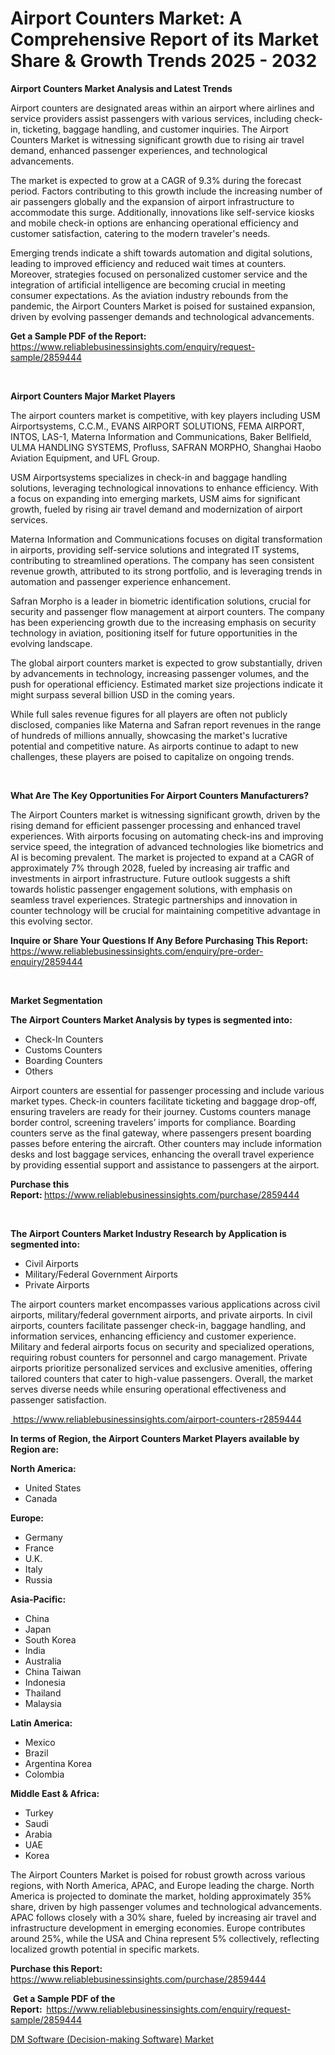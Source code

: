 <p><h1>Airport Counters Market: A Comprehensive Report of its Market Share & Growth Trends 2025 - 2032</h1></p><p><strong>Airport Counters Market Analysis and Latest Trends</strong></p>
<p><p>Airport counters are designated areas within an airport where airlines and service providers assist passengers with various services, including check-in, ticketing, baggage handling, and customer inquiries. The Airport Counters Market is witnessing significant growth due to rising air travel demand, enhanced passenger experiences, and technological advancements. </p><p>The market is expected to grow at a CAGR of 9.3% during the forecast period. Factors contributing to this growth include the increasing number of air passengers globally and the expansion of airport infrastructure to accommodate this surge. Additionally, innovations like self-service kiosks and mobile check-in options are enhancing operational efficiency and customer satisfaction, catering to the modern traveler's needs.</p><p>Emerging trends indicate a shift towards automation and digital solutions, leading to improved efficiency and reduced wait times at counters. Moreover, strategies focused on personalized customer service and the integration of artificial intelligence are becoming crucial in meeting consumer expectations. As the aviation industry rebounds from the pandemic, the Airport Counters Market is poised for sustained expansion, driven by evolving passenger demands and technological advancements.</p></p>
<p><strong>Get a Sample PDF of the Report:&nbsp;</strong> <a href="https://www.reliablebusinessinsights.com/enquiry/request-sample/2859444?utm_campaign=2953&utm_medium=2&utm_source=Github&utm_content=ia&utm_term=12032025&utm_id=airport-counters">https://www.reliablebusinessinsights.com/enquiry/request-sample/2859444</a></p>
<p>&nbsp;</p>
<p><strong>Airport Counters Major Market Players</strong></p>
<p><p>The airport counters market is competitive, with key players including USM Airportsystems, C.C.M., EVANS AIRPORT SOLUTIONS, FEMA AIRPORT, INTOS, LAS-1, Materna Information and Communications, Baker Bellfield, ULMA HANDLING SYSTEMS, Profluss, SAFRAN MORPHO, Shanghai Haobo Aviation Equipment, and UFL Group. </p><p>USM Airportsystems specializes in check-in and baggage handling solutions, leveraging technological innovations to enhance efficiency. With a focus on expanding into emerging markets, USM aims for significant growth, fueled by rising air travel demand and modernization of airport services. </p><p>Materna Information and Communications focuses on digital transformation in airports, providing self-service solutions and integrated IT systems, contributing to streamlined operations. The company has seen consistent revenue growth, attributed to its strong portfolio, and is leveraging trends in automation and passenger experience enhancement. </p><p>Safran Morpho is a leader in biometric identification solutions, crucial for security and passenger flow management at airport counters. The company has been experiencing growth due to the increasing emphasis on security technology in aviation, positioning itself for future opportunities in the evolving landscape.</p><p>The global airport counters market is expected to grow substantially, driven by advancements in technology, increasing passenger volumes, and the push for operational efficiency. Estimated market size projections indicate it might surpass several billion USD in the coming years. </p><p>While full sales revenue figures for all players are often not publicly disclosed, companies like Materna and Safran report revenues in the range of hundreds of millions annually, showcasing the market's lucrative potential and competitive nature. As airports continue to adapt to new challenges, these players are poised to capitalize on ongoing trends.</p></p>
<p>&nbsp;</p>
<p><strong>What Are The Key Opportunities For Airport Counters Manufacturers?</strong></p>
<p><p>The Airport Counters market is witnessing significant growth, driven by the rising demand for efficient passenger processing and enhanced travel experiences. With airports focusing on automating check-ins and improving service speed, the integration of advanced technologies like biometrics and AI is becoming prevalent. The market is projected to expand at a CAGR of approximately 7% through 2028, fueled by increasing air traffic and investments in airport infrastructure. Future outlook suggests a shift towards holistic passenger engagement solutions, with emphasis on seamless travel experiences. Strategic partnerships and innovation in counter technology will be crucial for maintaining competitive advantage in this evolving sector.</p></p>
<p><strong>Inquire or Share Your Questions If Any Before Purchasing This Report:</strong> <a href="https://www.reliablebusinessinsights.com/enquiry/pre-order-enquiry/2859444?utm_campaign=2953&utm_medium=2&utm_source=Github&utm_content=ia&utm_term=12032025&utm_id=airport-counters">https://www.reliablebusinessinsights.com/enquiry/pre-order-enquiry/2859444</a></p>
<p>&nbsp;</p>
<p><strong>Market Segmentation</strong></p>
<p><strong>The Airport Counters Market Analysis by types is segmented into:</strong></p>
<p><ul><li>Check-In Counters</li><li>Customs Counters</li><li>Boarding Counters</li><li>Others</li></ul></p>
<p><p>Airport counters are essential for passenger processing and include various market types. Check-in counters facilitate ticketing and baggage drop-off, ensuring travelers are ready for their journey. Customs counters manage border control, screening travelers’ imports for compliance. Boarding counters serve as the final gateway, where passengers present boarding passes before entering the aircraft. Other counters may include information desks and lost baggage services, enhancing the overall travel experience by providing essential support and assistance to passengers at the airport.</p></p>
<p><strong>Purchase this Report:&nbsp;</strong><a href="https://www.reliablebusinessinsights.com/purchase/2859444?utm_campaign=2953&utm_medium=2&utm_source=Github&utm_content=ia&utm_term=12032025&utm_id=airport-counters">https://www.reliablebusinessinsights.com/purchase/2859444</a></p>
<p>&nbsp;</p>
<p><strong>The Airport Counters Market Industry Research by Application is segmented into:</strong></p>
<p><ul><li>Civil Airports</li><li>Military/Federal Government Airports</li><li>Private Airports</li></ul></p>
<p><p>The airport counters market encompasses various applications across civil airports, military/federal government airports, and private airports. In civil airports, counters facilitate passenger check-in, baggage handling, and information services, enhancing efficiency and customer experience. Military and federal airports focus on security and specialized operations, requiring robust counters for personnel and cargo management. Private airports prioritize personalized services and exclusive amenities, offering tailored counters that cater to high-value passengers. Overall, the market serves diverse needs while ensuring operational effectiveness and passenger satisfaction.</p></p>
<p><a href="https://www.reliablebusinessinsights.com/airport-counters-r2859444?utm_campaign=2953&utm_medium=2&utm_source=Github&utm_content=ia&utm_term=12032025&utm_id=airport-counters">&nbsp;https://www.reliablebusinessinsights.com/airport-counters-r2859444</a></p>
<p><strong>In terms of Region, the Airport Counters Market Players available by Region are:</strong></p>
<p>
    <p> <strong> North America: </strong>
        <ul>
            <li>United States</li>
            <li>Canada</li>
        </ul>
        </p> 
    <p> <strong> Europe: </strong>
        <ul>
            <li>Germany</li>
            <li>France</li>
            <li>U.K.</li>
            <li>Italy</li>
            <li>Russia</li>
        </ul>
        </p> 
    <p> <strong> Asia-Pacific: </strong>
        <ul>
            <li>China</li>
            <li>Japan</li>
            <li>South Korea</li>
            <li>India</li>
            <li>Australia</li>
            <li>China Taiwan</li>
            <li>Indonesia</li>
            <li>Thailand</li>
            <li>Malaysia</li>
        </ul>
        </p> 
    <p> <strong> Latin America: </strong>
        <ul>
            <li>Mexico</li>
            <li>Brazil</li>
            <li>Argentina Korea</li>
            <li>Colombia</li>
        </ul>
        </p> 
    <p> <strong> Middle East & Africa: </strong>
        <ul>
            <li>Turkey</li>
            <li>Saudi</li>
            <li>Arabia</li>
            <li>UAE</li>
            <li>Korea</li>
        </ul>
    </p>
    </p>
<p><p>The Airport Counters Market is poised for robust growth across various regions, with North America, APAC, and Europe leading the charge. North America is projected to dominate the market, holding approximately 35% share, driven by high passenger volumes and technological advancements. APAC follows closely with a 30% share, fueled by increasing air travel and infrastructure development in emerging economies. Europe contributes around 25%, while the USA and China represent 5% collectively, reflecting localized growth potential in specific markets.</p></p>
<p><strong>Purchase this Report: </strong><a href="https://www.reliablebusinessinsights.com/purchase/2859444?utm_campaign=2953&utm_medium=2&utm_source=Github&utm_content=ia&utm_term=12032025&utm_id=airport-counters">https://www.reliablebusinessinsights.com/purchase/2859444</a></p>
<p>&nbsp;<strong>Get a Sample PDF of the Report:&nbsp;&nbsp;</strong><a href="https://www.reliablebusinessinsights.com/enquiry/request-sample/2859444?utm_campaign=2953&utm_medium=2&utm_source=Github&utm_content=ia&utm_term=12032025&utm_id=airport-counters">https://www.reliablebusinessinsights.com/enquiry/request-sample/2859444</a></p>
<p><strong></strong></p>
<p><p><a href="https://github.com/organophelia8282/Market-Research-Report-List-1/blob/main/dm-software-decision-making-software-market.md?utm_campaign=2953&utm_medium=2&utm_source=Github&utm_content=ia&utm_term=12032025&utm_id=airport-counters">DM Software (Decision-making Software) Market</a></p></p>
